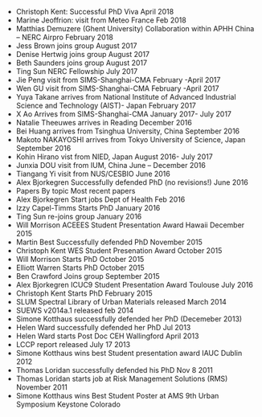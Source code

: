  - Christoph Kent:	Successful PhD Viva	April 2018
- Marine Jeoffrion:	visit from Meteo France	Feb 2018
- Matthias Demuzere (Ghent University)	Collaboration within APHH China – NERC Airpro	February 2018
- Jess Brown	joins group	August 2017
- Denise Hertwig	joins group	August 2017
- Beth Saunders	joins group	August 2017
- Ting Sun	NERC Fellowship	July 2017
- Jie Peng	visit from SIMS-Shanghai-CMA	February -April 2017
- Wen GU	visit from SIMS-Shanghai-CMA	February -April 2017
- Yuya Takane	arrives from National Institute of Advanced Industrial Science and Technology (AIST)- Japan	February 2017
- X Ao	Arrives from SIMS-Shanghai-CMA	January 2017- July 2017
- Natalie Theeuwes	arrives in Reading	December 2016
- Bei Huang	arrives from Tsinghua University, China	September 2016
- Makoto NAKAYOSHI	arrives from Tokyo University of Science, Japan	September 2016
- Kohin Hirano	vist from NIED, Japan	August 2016- July 2017
- Junxia DOU	visit from IUM, China	June – December 2016
- Tiangang Yi	visit from NUS/CESBIO	June 2016
- Alex Bjorkegren	Successfully defended PhD (no revisions!)	June 2016
- Papers By topic	Most recent papers	
- Alex Bjorkegren	Start jobs Dept of Health	Feb 2016
- Izzy Capel-Timms	Starts PhD	January 2016
- Ting Sun	re-joins group	January 2016
- Will Morrison	  ACEEES Student Presentation Award	Hawaii December 2015
- Martin Best	Successfully defended PhD	November 2015
- Christoph Kent	WES Student Presenation Award	October 2015
- Will Morrison	Starts PhD	October 2015
- Elliott Warren	Starts PhD	October  2015
- Ben Crawford	Joins group	September 2015
- Alex Bjorkegren	ICUC9 Student Presentation Award	Toulouse July 2016
- Christoph Kent	Starts PhD	February 2015
- SLUM	Spectral Library of Urban Materials released	March 2014
- SUEWS v2014a.1 released	feb 2014
- Simone Kotthaus	successfully defended her PhD	(Decemeber 2013)
- Helen Ward	successfully defended her PhD	Jul 2013
- Helen Ward	starts  Post Doc  CEH Wallingford	April 2013
- LCCP report	released July 17 2013
- Simone Kotthaus	wins best Student presentation award IAUC	Dublin	2012
- Thomas Loridan	successfully defended his PhD	Nov 8	2011
- Thomas Loridan	starts job at Risk Management Solutions (RMS)	November 2011
- Simone Kotthaus	wins Best Student Poster at AMS 9th Urban Symposium Keystone Colorado
